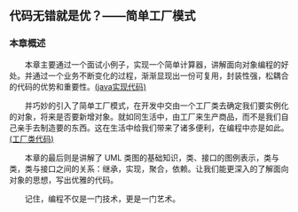 ## 代码无错就是优？——简单工厂模式

### 本章概述

　　本章主要通过一个面试小例子，实现一个简单计算器，讲解面向对象编程的好处。并通过一个业务不断变化的过程，渐渐显现出一份可复用，封装性强，松耦合的代码的优势和重要性。[(java实现代码)](https://github.com/suinichange/EasyDesignPatterns/tree/master/%E7%AE%80%E5%8D%95%E5%B7%A5%E5%8E%82%E6%A8%A1%E5%BC%8F/Calculator/src)

　　并巧妙的引入了简单工厂模式，在开发中交由一个工厂类去确定我们要实例化的对象，将来是否要新增对象。就如同生活中，由工厂来生产商品，而不是我们自己亲手去制造要的东西。这在生活中给我们带来了诸多便利，在编程中亦是如此。[(工厂类代码)](https://github.com/suinichange/EasyDesignPatterns/blob/master/%E7%AE%80%E5%8D%95%E5%B7%A5%E5%8E%82%E6%A8%A1%E5%BC%8F/Calculator/src/businessLogic/factory/OperationFactory.java)

　　本章的最后则是讲解了 UML 类图的基础知识，类、接口的图例表示，类与类，类与接口之间的关系：继承，实现，聚合，依赖。让我们能更深入的了解面向对象的思想，写出优雅的代码。

　　记住，编程不仅是一门技术，更是一门艺术。